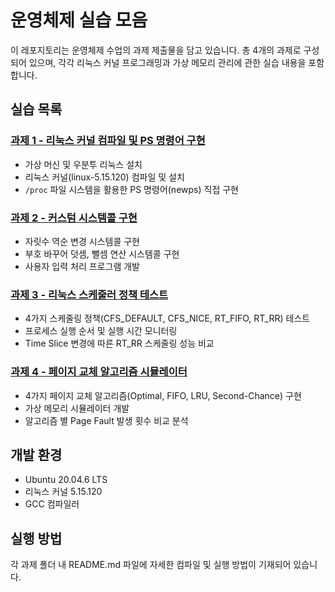 # 운영체제 실습 모음

이 레포지토리는 운영체제 수업의 과제 제출물을 담고 있습니다. 총 4개의 과제로 구성되어 있으며, 각각 리눅스 커널 프로그래밍과 가상 메모리 관리에 관한 실습 내용을 포함합니다.

## 실습 목록

### [과제 1 - 리눅스 커널 컴파일 및 PS 명령어 구현](./practice1/)
- 가상 머신 및 우분투 리눅스 설치
- 리눅스 커널(linux-5.15.120) 컴파일 및 설치
- `/proc` 파일 시스템을 활용한 PS 명령어(newps) 직접 구현

### [과제 2 - 커스텀 시스템콜 구현](./practice2/)
- 자릿수 역순 변경 시스템콜 구현
- 부호 바꾸어 덧셈, 뺄셈 연산 시스템콜 구현
- 사용자 입력 처리 프로그램 개발

### [과제 3 - 리눅스 스케줄러 정책 테스트](./practice3/)
- 4가지 스케줄링 정책(CFS_DEFAULT, CFS_NICE, RT_FIFO, RT_RR) 테스트
- 프로세스 실행 순서 및 실행 시간 모니터링
- Time Slice 변경에 따른 RT_RR 스케줄링 성능 비교

### [과제 4 - 페이지 교체 알고리즘 시뮬레이터](./practice4/)
- 4가지 페이지 교체 알고리즘(Optimal, FIFO, LRU, Second-Chance) 구현
- 가상 메모리 시뮬레이터 개발
- 알고리즘 별 Page Fault 발생 횟수 비교 분석

## 개발 환경
- Ubuntu 20.04.6 LTS
- 리눅스 커널 5.15.120
- GCC 컴파일러

## 실행 방법
각 과제 폴더 내 README.md 파일에 자세한 컴파일 및 실행 방법이 기재되어 있습니다.